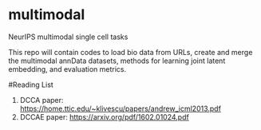 # multimodal
NeurIPS multimodal single cell tasks

This repo will contain codes to load bio data from URLs, create and merge the multimodal annData datasets, methods for learning joint latent embedding, and evaluation metrics.

#Reading List

1. DCCA paper: https://home.ttic.edu/~klivescu/papers/andrew_icml2013.pdf
2. DCCAE paper: https://arxiv.org/pdf/1602.01024.pdf
